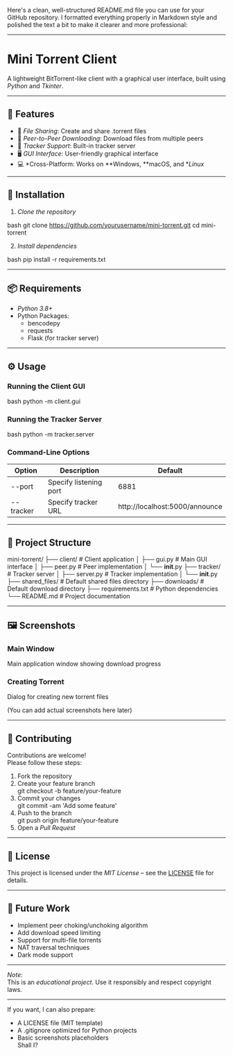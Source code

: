 Here's a clean, well-structured README.md file you can use for your GitHub repository. I formatted everything properly in Markdown style and polished the text a bit to make it clearer and more professional:

---

# Mini Torrent Client

A lightweight BitTorrent-like client with a graphical user interface, built using *Python* and *Tkinter*.

---

## 🎯 Features

- 📄 *File Sharing*: Create and share .torrent files
- 🔗 *Peer-to-Peer Downloading*: Download files from multiple peers
- 📡 *Tracker Support*: Built-in tracker server
- 🖥 *GUI Interface*: User-friendly graphical interface
- 💻 *Cross-Platform: Works on **Windows, **macOS, and **Linux*

---

## 🚀 Installation

1. *Clone the repository*

bash
git clone https://github.com/yourusername/mini-torrent.git
cd mini-torrent


2. *Install dependencies*

bash
pip install -r requirements.txt


---

## 📦 Requirements

- *Python 3.8+*
- Python Packages:
  - bencodepy
  - requests
  - Flask (for tracker server)

---

## ⚙ Usage

### Running the Client GUI

bash
python -m client.gui


### Running the Tracker Server

bash
python -m tracker.server


### Command-Line Options

| Option     | Description                                         | Default                       |
|----------|-------------------------------------------------|-----------------------------|
| --port   | Specify listening port                         | 6881                      |
| --tracker| Specify tracker URL                             | http://localhost:5000/announce |

---

## 📂 Project Structure


mini-torrent/
├── client/               # Client application
│   ├── gui.py            # Main GUI interface
│   ├── peer.py           # Peer implementation
│   └── __init__.py
├── tracker/              # Tracker server
│   ├── server.py         # Tracker implementation
│   └── __init__.py
├── shared_files/         # Default shared files directory
├── downloads/            # Default download directory
├── requirements.txt      # Python dependencies
└── README.md             # Project documentation


---

## 🖼 Screenshots

### Main Window

Main application window showing download progress

### Creating Torrent

Dialog for creating new torrent files

(You can add actual screenshots here later)

---

## 🤝 Contributing

Contributions are welcome!  
Please follow these steps:

1. Fork the repository
2. Create your feature branch  
   git checkout -b feature/your-feature
3. Commit your changes  
   git commit -am 'Add some feature'
4. Push to the branch  
   git push origin feature/your-feature
5. Open a *Pull Request*

---

## 📄 License

This project is licensed under the *MIT License* – see the [LICENSE](./LICENSE) file for details.

---

## 🔮 Future Work

- Implement peer choking/unchoking algorithm
- Add download speed limiting
- Support for multi-file torrents
- NAT traversal techniques
- Dark mode support

---

*Note:*  
This is an *educational project*. Use it responsibly and respect copyright laws.

---

If you want, I can also prepare:
- A LICENSE file (MIT template)
- A .gitignore optimized for Python projects
- Basic screenshots placeholders  
Shall I?